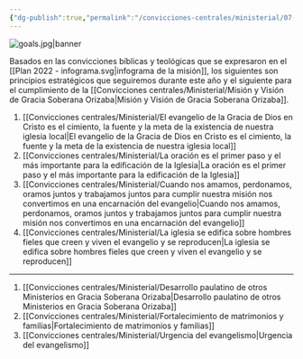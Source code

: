 ```yaml
---
{"dg-publish":true,"permalink":"/convicciones-centrales/ministerial/07-convicciones-para-la-direccion-de-la-iglesia/","tags":["convicciones"]}
---
```



![goals.jpg|banner](/img/user/Archivos/banners/goals.jpg)


Basados en las convicciones bíblicas y teológicas que se expresaron en el  [[Plan 2022 - infograma.svg|infograma de la misión]], los siguientes son principios estratégicos que seguiremos durante este año y el siguiente para el cumplimiento de la [[Convicciones centrales/Ministerial/Misión y Visión de Gracia Soberana Orizaba\|Misión y Visión de Gracia Soberana Orizaba]].

1. [[Convicciones centrales/Ministerial/El evangelio de la Gracia de Dios en Cristo es el cimiento, la fuente y la meta de la existencia de nuestra iglesia local\|El evangelio de la Gracia de Dios en Cristo es el cimiento, la fuente y la meta de la existencia de nuestra iglesia local]]
2. [[Convicciones centrales/Ministerial/La oración es el primer paso y el más importante para la edificación de la Iglesia\|La oración es el primer paso y el más importante para la edificación de la Iglesia]]
3. [[Convicciones centrales/Ministerial/Cuando nos amamos, perdonamos, oramos juntos y trabajamos juntos para cumplir nuestra misión nos convertimos en una encarnación del evangelio\|Cuando nos amamos, perdonamos, oramos juntos y trabajamos juntos para cumplir nuestra misión nos convertimos en una encarnación del evangelio]]
4. [[Convicciones centrales/Ministerial/La iglesia se edifica sobre hombres fieles que creen y viven el evangelio y se reproducen\|La iglesia se edifica sobre hombres fieles que creen y viven el evangelio y se reproducen]]

---
1. [[Convicciones centrales/Ministerial/Desarrollo paulatino de otros Ministerios en Gracia Soberana Orizaba\|Desarrollo paulatino de otros Ministerios en Gracia Soberana Orizaba]]
2. [[Convicciones centrales/Ministerial/Fortalecimiento de matrimonios y familias\|Fortalecimiento de matrimonios y familias]]
3. [[Convicciones centrales/Ministerial/Urgencia del evangelismo\|Urgencia del evangelismo]]